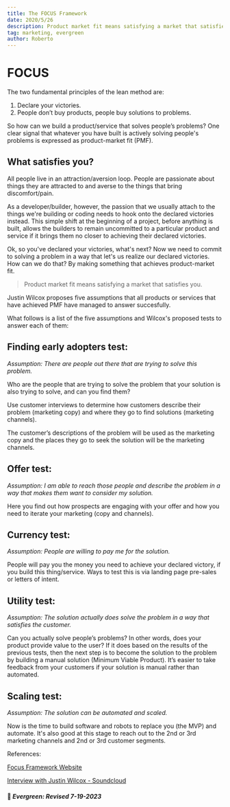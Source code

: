 ```yaml
---
title: The FOCUS Framework
date: 2020/5/26
description: Product market fit means satisfying a market that satisfies you.
tag: marketing, evergreen
author: Roberto
---
```


# FOCUS

The two fundamental principles of the lean method are:

1. Declare your victories.
2. People don’t buy products, people buy solutions to problems.

So how can we build a product/service that solves people’s problems? One clear signal that whatever you have built is actively solving people's problems is expressed as product-market fit (PMF).

## What satisfies you?

All people live in an attraction/aversion loop. People are passionate about things they are attracted to and averse to the things that bring discomfort/pain.

As a developer/builder, however, the passion that we usually attach to the things we're building or coding needs to hook onto the declared victories instead. This simple shift at the beginning of a project, before anything is built, allows the builders to remain uncommitted to a particular product and service if it brings them no closer to achieving their declared victories.

Ok, so you've declared your victories, what's next? Now we need to commit to solving a problem in a way that let's us realize our declared victories. How can we do that? By making something that achieves product-market fit.

> Product market fit means satisfying a market that satisfies you.

Justin Wilcox proposes five assumptions that all products or services that have achieved PMF have managed to answer succesfully. 

What follows is a list of the five assumptions and Wilcox's proposed tests to answer each of them:

## Finding early adopters test:

_Assumption: There are people out there that are trying to solve this problem._

Who are the people that are trying to solve the problem that your solution is also trying to solve, and can you find them?

Use customer interviews to determine how customers describe their problem (marketing copy) and where they go to find solutions (marketing channels).

The customer’s descriptions of the problem will be used as the marketing copy and the places they go to seek the solution will be the marketing channels.

## Offer test:

_Assumption: I am able to reach those people and describe the problem in a way that makes them want to consider my solution._

Here you find out how prospects are engaging with your offer and how you need to iterate your marketing (copy and channels).

## Currency test:

_Assumption: People are willing to pay me for the solution._

People will pay you the money you need to achieve your declared victory, if you build this thing/service. Ways to test this is via landing page pre-sales or letters of intent.

## Utility test:

_Assumption: The solution actually does solve the problem in a way that satisfies the customer._

Can you actually solve people’s problems? In other words, does your product provide value to the user? If it does based on the results of the previous tests, then the next step is to become the solution to the problem by building a manual solution (Minimum Viable Product). It’s easier to take feedback from your customers if your solution is manual rather than automated.

## Scaling test:

_Assumption: The solution can be automated and scaled._

Now is the time to build software and robots to replace you (the MVP) and automate. It's also good at this stage to reach out to the 2nd or 3rd marketing channels and 2nd or 3rd customer segments.

References:

[Focus Framework Website][focus-framework]

[Interview with Justin Wilcox - Soundcloud][ff-soundcloud]

[focus-framework]: https://thefocusframework.com/
[ff-soundcloud]: https://soundcloud.com/lean-startup/the-5-experiments-you-need-to-find-product-market-fit

#### 🌳 _Evergreen: Revised 7-19-2023_ 

